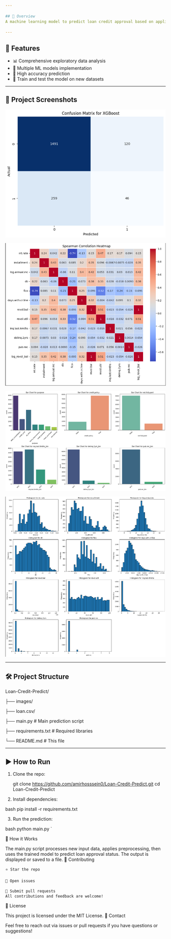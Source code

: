 ```yaml
---

## 📌 Overview
A machine learning model to predict loan credit approval based on applicant features.

---
```


## 🚀 Features
- 📊 Comprehensive exploratory data analysis  
- 🤖 Multiple ML models implementation  
- 💯 High accuracy prediction  
- 🧪 Train and test the model on new datasets  

---

## 🧩 Project Screenshots

![Screenshot](images/1.png)

![Screenshot](images/2.png)

![Screenshot](images/3.png)

![Screenshot](images/4.png)

---

## 🛠 Project Structure

Loan-Credit-Predict/

├── images/

├── loan.csv/

├── main.py # Main prediction script

├── requirements.txt # Required libraries

└── README.md # This file

---

## ▶️ How to Run

1. Clone the repo:
  
   git clone https://github.com/amirhosssein0/Loan-Credit-Predict.git
   cd Loan-Credit-Predict

2. Install dependencies:
  
bash
  pip install -r requirements.txt
 

3. Run the prediction:
  
bash
  python main.py
  `

🧠 How it Works

The main.py script processes new input data, applies preprocessing, then uses the trained model to predict loan approval status. The output is displayed or saved to a file.
🤝 Contributing

    ⭐ Star the repo

    📝 Open issues

    🔀 Submit pull requests
    All contributions and feedback are welcome!

📝 License

This project is licensed under the MIT License.
💬 Contact

Feel free to reach out via issues or pull requests if you have questions or suggestions!

